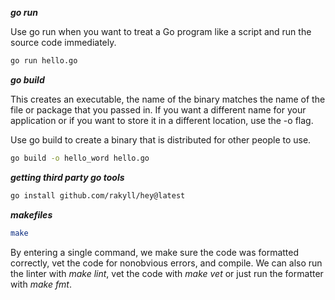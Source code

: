 **_go run_**

Use go run when you want to treat a Go program like a script and run the source code immediately.

```zsh
go run hello.go
```

**_go build_**

This creates an executable, the name of the binary matches the name of the file or package that you passed in. If you want a different name for your application
or if you want to store it in a different location, use the -o flag.

Use go build to create a binary that is distributed for other people to use.

```zsh
go build -o hello_word hello.go
```

**_getting third party go tools_**

```zsh
go install github.com/rakyll/hey@latest
```

**_makefiles_**

```zsh
make
```

By entering a single command, we make sure the code was formatted correctly, vet the code for nonobvious errors, and compile. We can also run the linter with _make lint_,
vet the code with _make vet_ or just run the formatter with _make fmt_.

